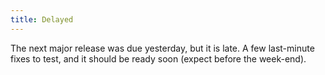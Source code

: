 ```yaml
---
title: Delayed
---
```

The next major release was due yesterday, but it is late. A few last-minute fixes to test, and it should be ready soon (expect before the week-end).
